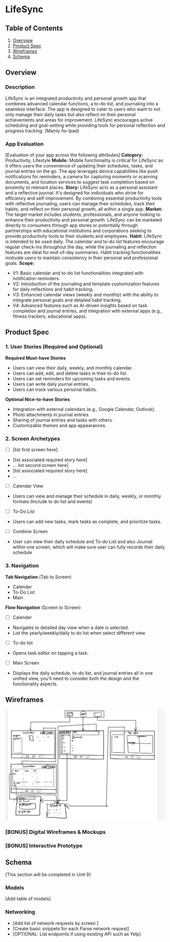 # LifeSync

## Table of Contents

1. [Overview](#Overview)
2. [Product Spec](#Product-Spec)
3. [Wireframes](#Wireframes)
4. [Schema](#Schema)

## Overview

### Description

LifeSync is an integrated productivity and personal growth app that combines advanced calendar functions, a to-do list, and journaling into a seamless interface. The app is designed to cater to users who want to not only manage their daily tasks but also reflect on their personal achievements and areas for improvement. LifeSync encourages active scheduling and goal-setting while providing tools for personal reflection and progress tracking. (Mainly for Ipad)

### App Evaluation

[Evaluation of your app across the following attributes]
**Category:** Productivity, Lifestyle
**Mobile:** Mobile functionality is critical for LifeSync as it offers users the convenience of updating their schedules, tasks, and journal entries on the go. The app leverages device capabilities like push notifications for reminders, a camera for capturing moments or scanning documents, and location services to suggest task completion based on proximity to relevant places.
**Story:** LifeSync acts as a personal assistant and a reflective journal. It's designed for individuals who strive for efficiency and self-improvement. By combining essential productivity tools with reflective journaling, users can manage their schedules, track their habits, and reflect on their personal growth, all within a single app.
**Market:** The target market includes students, professionals, and anyone looking to enhance their productivity and personal growth. LifeSync can be marketed directly to consumers through app stores or potentially through partnerships with educational institutions and corporations seeking to provide productivity tools to their students and employees. 
**Habit:** LifeSync is intended to be used daily. The calendar and to-do list features encourage regular check-ins throughout the day, while the journaling and reflection features are ideal for end-of-day summaries. Habit tracking functionalities motivate users to maintain consistency in their personal and professional goals.
**Scope:** 
- V1: Basic calendar and to-do list functionalities integrated with notification reminders.
- V2: Introduction of the journaling and template customization features for daily reflections and habit tracking.
- V3: Enhanced calendar views (weekly and monthly) with the ability to integrate personal goals and detailed habit tracking.
- V4: Advanced features such as AI-driven insights based on task completion and journal entries, and integration with external apps (e.g., fitness trackers, educational apps).

## Product Spec

### 1. User Stories (Required and Optional)

**Required Must-have Stories**

* Users can view their daily, weekly, and monthly calendar.
* Users can add, edit, and delete tasks in their to-do list.
* Users can set reminders for upcoming tasks and events.
* Users can write daily journal entries.
* Users can track various personal habits.

**Optional Nice-to-have Stories**

* Integration with external calendars (e.g., Google Calendar, Outlook).
* Photo attachments in journal entries.
* Sharing of journal entries and tasks with others.
* Customizable themes and app appearances.

### 2. Screen Archetypes

- [ ] [list first screen here]
* [list associated required story here]
* ...
list second screen here]
* [list associated required story here]
* ...
- [ ] Calendar View
* Users can view and manage their schedule in daily, weekly, or monthly formats.(Include to do list and events)

- [ ] To-Do List
* Users can add new tasks, mark tasks as complete, and prioritize tasks.

- [ ] Combine Screen
* User can view their daily schedule and To-do List and also Journal within one screen, which will make sure user can fully records their daily schedule

### 3. Navigation

**Tab Navigation** (Tab to Screen)

* Calendar
* To-Do List
* Main

**Flow Navigation** (Screen to Screen)

- [ ] Calender
* Navigates to detailed day view when a date is selected.
* List the yearly/weekly/daily to do list when select different view
- [ ] To-do list
* Opens task editor on tapping a task.
- [ ] Main Screen
*  Displays the daily schedule, to-do list, and journal entries all in one unified view, you'll need to consider both the design and the functionality aspects.

## Wireframes

![Example Image](image/Wireframe_images.jpg)

### [BONUS] Digital Wireframes & Mockups

### [BONUS] Interactive Prototype

## Schema 

[This section will be completed in Unit 9]

### Models

[Add table of models]

### Networking

- [Add list of network requests by screen ]
- [Create basic snippets for each Parse network request]
- [OPTIONAL: List endpoints if using existing API such as Yelp]
